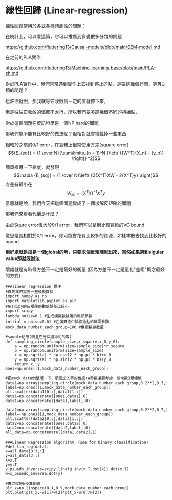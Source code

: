 # 線性回歸 (Linear-regression)

線性回歸常用於各式各樣預測性的問題：

在統計上，可以看這篇，它可以推廣到多變數多分類的問題

https://github.com/fluttering13/Causal-models/blob/main/SEM-model.md

在之前的PLA實作

https://github.com/fluttering13/Machine-learning-base/blob/main/PLA-zh.md

對於PLA實作中，我們常常遇到實作上去找到停止的點，是要跑幾個迴圈，等等之類的問題？

也許你就說，那我就等它收斂到一定的值就停下來。

但是往往它收斂的值都不太行，所以我們要多跑幾個不同的初始點，

對於這個問題在資訊科學是一個NP hard的問題。

那我們能不能有比較好的做法呢？但相對就會犧牲掉一些東西

相較於之前的0/1 error，在實務上很常使用方差(square error)
$${E_{sq}} = {1 \over N}{\sum\limits_{n = 1}^N {\left( {{W^T}{X_n} - {y_n}} \right)} ^2}$$
簡單推導一下梯度，就發現
$$\nabla {E_{sq}} = {1 \over N}\left( {2{X^T}XW - 2{X^T}y} \right)$$
方差有最小在
$${W_{lin}} = {\left( {{X^T}X} \right)^{ - 1}}{X^T}y$$
意思就是說，我們今天把這個問題變成了一個求解反矩陣的問題

那我們來看看代價是什麼？

由於Squre error恆大於0/1 error，我們可以拿到比較寬鬆的VC bound

意思是說相對於0/1 error，你可能會花費比較多的資源，如樣本數去找到比較好的bound

**但好處就是這是一個global的解，只要求個反矩陣就出來，當然如果遇到sigular value那就沒辦法**

壞處就是有時候方差不一定是最好的衡量 (因為方差不一定是量化"差距"概念最好的方式)


```
###linear regression 實作
#首先我們需要一些模擬數據
import numpy as np
import matplotlib.pyplot as plt
#用scipy的反矩陣的數值誤差比較小
import scipy
lambda_noise=0.1 #生成模擬數據用的雜訊參數
initial_m_noise=0.01 #在演算法中挑初始點的雜訊參數
mock_data_number_each_group=100 #模擬數據數量

#sample點用(而且它是保證均勻的取)
def sampling_circle(sample_size,r_sqaure,x_0,y_0):
    a = np.random.uniform(size=sample_size)*r_sqaure
    b = np.random.uniform(size=sample_size)
    x = np.sqrt(a) * np.cos(2 * np.pi * b)+x_0
    y = np.sqrt(a) * np.sin(2 * np.pi * b)+y_0
    return x, y
ones=np.ones([1,mock_data_number_each_group])

#把mock data們整理一下，順便加入零的維度(W參數還要考慮一個常數)跟標籤
data1=np.array(sampling_circle(mock_data_number_each_group,0.2**2,0.3,0.7))
label=np.ones([1,mock_data_number_each_group])
plt.scatter(data1[0,:],data1[1,:])
data1=np.concatenate([ones,data1],0)
data1=np.concatenate([data1,label],0)

data2=np.array(sampling_circle(mock_data_number_each_group,0.2**2,0.7,0.3))
label=-np.ones([1,mock_data_number_each_group])
plt.scatter(data2[0,:],data2[1,:])
data2=np.concatenate([ones,data2],0)
data2=np.concatenate([data2,label],0)
all_data=np.concatenate([data1,data2],1)

###Linear Regression algorithm　（use for binary classification)
#def lin_reg(data):
x=all_data[0:3,:]
y=all_data[3,:]
x=x.T
y=y.T
x_psuedo_inverse=scipy.linalg.inv(x.T.dot(x)).dot(x.T)
w=x_psuedo_inverse.dot(y)

#算完就把W換算劃線
plt_x=np.linspace(0.1,0.9,mock_data_number_each_group)
plt.plot(plt_x,-w[1]/w[2]*plt_x-w[0]/w[2])
```
